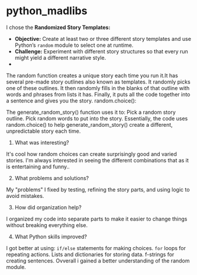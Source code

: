 # python_madlibs
I chose  the **Randomized Story Templates:**  
   - **Objective:** Create at least two or three different story templates and use Python’s `random` module to select one at runtime.  
   - **Challenge:** Experiment with different story structures so that every run might yield a different narrative style.
   - 
  The random function creates a unique story each time you run it.It has several pre-made story outlines also known as templates.
It randomly picks one of these outlines.
It then randomly fills in the blanks of that outline with words and phrases from lists it has.
Finally, it puts all the code together into a sentence and gives you the story.
random.choice():

 The generate_random_story() function uses it to:
Pick a random story outline.
Pick random words to put into the story.
Essentially, the code uses random.choice() to help generate_random_story() create a different, unpredictable story each time.

1. What was interesting?

 It's cool how random choices can create surprisingly good and varied stories. I'm always interested in seeing the different combinations that as it is entertaining and funny..

2. What problems and solutions?

 My "problems" I fixed by testing, refining the story parts, and using logic to avoid mistakes.

3. How did organization help?

 I organized my code into separate  parts to make it easier to change things without breaking everything else.

4. What Python skills improved?

 I got better at using:
    `if/else` statements for making choices.
     `for` loops for repeating actions.
     Lists and dictionaries for storing data.
     f-strings for creating sentences.
    Ovverall i gained a better understanding of the random module.





